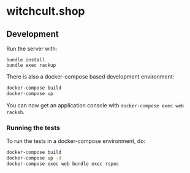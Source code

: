 # witchcult.shop

## Development

Run the server with:

```
bundle install
bundle exec rackup
```

There is also a docker-compose based development environment:

```sh
docker-compose build
docker-compose up
```

You can now get an application console with `docker-compose exec web racksh`.

### Running the tests

To run the tests in a docker-compose environment, do:

```sh
docker-compose build
docker-compose up -d
docker-compose exec web bundle exec rspec
```
